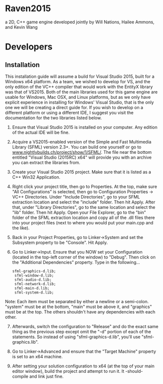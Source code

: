 # Raven2015
a 2D, C++ game engine developed jointly by Will Nations, Hailee Ammons, and Kevin Wang 

# Developers
## Installation

This installation guide will assume a build for Visual Studio 2015, built for a Windows x64 platform. As a team, we wished to develop for VS, and the only edition of the VC++ compiler that would work with the EntityX library was that of VS2015. Both of the main libraries used for this game engine are usable for Windows, Mac OSX, and Linux platforms, but as we only have explicit experience in installing for Windows' Visual Studio, that is the only one we will be creating a direct guide for. If you wish to develop on a different platform or using a different IDE, I suggest you visit the documentation for the two libraries listed below.

1. Ensure that Visual Studio 2015 is installed on your computer. Any edition of the actual IDE will be fine.

2. Acquire a VS2015-enabled version of the Simple and Fast Multimedia Library (SFML) version 2.3+. You can build one yourself or go to www.nightlybuilds.ch/project/show/1/SFML/. The file near the bottom entitled "Visual Studio (2015RC) x64" will provide you with an archive you can extract the libraries from.

3. Create your Visual Studio 2015 project. Make sure that it is listed as a C++ Win32 Application.

4. Right click your project title, then go to Properties. At the top, make sure "All Configurations" is selected, then go to Configuration Properties -> VC++ Directories. Under "Include Directories", go to your SFML extraction location and select the "include" folder. Then hit Apply. After that, under "Library Directories", go to the same location and select the "lib" folder. Then hit Apply. Open your File Explorer, go to the "bin" folder of the SFML extraction location and copy all of the .dll files there into your project files (next to where you would put your main.cpp and the like).

5. Back in your Project Properties, go to Linker->System and set the Subsystem property to be "Console". Hit Apply.

6. <p>Go to Linker->Input. Ensure that you NOW set your Configuration (located in the top-left corner of the window) to "Debug". Then click on the "Additional Dependencies" property. Type in the following...</p>
    <code>sfml-graphics-d.lib;
    sfml-window-d.lib;
    sfml-audio-d.lib;
    sfml-network-d.lib;
    sfml-main-d.lib;
    sfml-system-d.lib;</code>
<p>Note: Each item must be separated by either a newline or a semi-colon. "system" must be at the bottom, "main" must be above it, and "graphics" must be at the top. The others shouldn't have any dependencies with each other.</p>

7. Afterwards, switch the configuration to "Release" and do the exact same thing as the previous step except omit the "-d" portion of each of the statements. So instead of using "sfml-graphics-d.lib", you'll use "sfml-graphics.lib".

8. Go to Linker->Advanced and ensure that the "Target Machine" property is set to an x64 machine.

9. After setting your solution configuration to x64 (at the top of your main editor window), build the project and attempt to run it. It -should- compile and link just fine.
